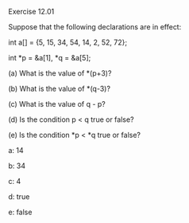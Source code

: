 Exercise 12.01

Suppose that the following declarations are in effect:

int a[] = {5, 15, 34, 54, 14, 2, 52, 72};

int *p = &a[1], *q = &a[5];

(a) What is the value of *(p+3)?

(b) What is the value of *(q-3)?

(c) What is the value of q - p?

(d) Is the condition p < q true or false?

(e) Is the condition *p < *q true or false?

a: 14

b: 34

c: 4

d: true

e: false
